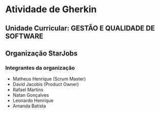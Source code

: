 # Atividade de Gherkin

## Unidade Curricular: GESTÃO E QUALIDADE DE SOFTWARE

## Organização StarJobs

### Integrantes da organização

- Matheus Henrique (Scrum Master)
- David Jacobis (Product Owner)
- Rafael Martins 
- Natan Gonçalves 
- Leonardo Henrique
- Amanda Batista
